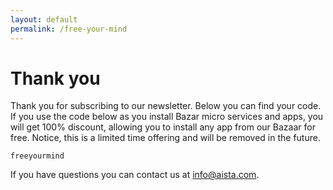 ```yaml
---
layout: default
permalink: /free-your-mind
---
```


# Thank you

Thank you for subscribing to our newsletter. Below you can find your code. If you use the code below as you install Bazar micro services and apps, you will get 100% discount, allowing you to install any app from our Bazaar for free. Notice, this is a limited time offering and will be removed in the future.

```
freeyourmind
```

If you have questions you can contact us at [info@aista.com](mailto:info@aista.com).
